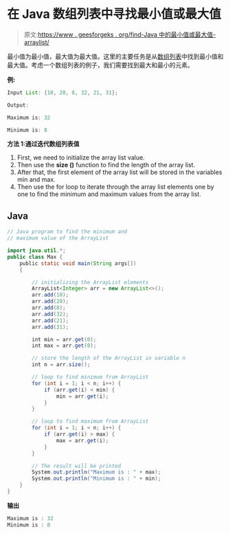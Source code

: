 # 在 Java 数组列表中寻找最小值或最大值

> 原文:[https://www . geesforgeks . org/find-Java 中的最小值或最大值-arraylist/](https://www.geeksforgeeks.org/finding-the-minimum-or-maximum-value-in-java-arraylist/)

最小值为最小值，最大值为最大值。这里的主要任务是从[数组列表](https://www.geeksforgeeks.org/arraylist-in-java/)中找到最小值和最大值。考虑一个数组列表的例子，我们需要找到最大和最小的元素。

**例:**

```java
Input List: {10, 20, 8, 32, 21, 31};

Output: 

Maximum is: 32

Minimum is: 8
```

**方法 1:通过迭代数组列表值**

1.  First, we need to initialize the array list value.
2.  Then use the **size ()** function to find the length of the array list.
3.  After that, the first element of the array list will be stored in the variables min and max.
4.  Then use the for loop to iterate through the array list elements one by one to find the minimum and maximum values from the array list.

## Java

```java
// Java program to find the minimum and
// maximum value of the ArrayList

import java.util.*;
public class Max {
    public static void main(String args[])
    {

        // initializing the ArrayList elements
        ArrayList<Integer> arr = new ArrayList<>();
        arr.add(10);
        arr.add(20);
        arr.add(8);
        arr.add(32);
        arr.add(21);
        arr.add(31);

        int min = arr.get(0);
        int max = arr.get(0);

        // store the length of the ArrayList in variable n
        int n = arr.size();

        // loop to find minimum from ArrayList
        for (int i = 1; i < n; i++) {
            if (arr.get(i) < min) {
                min = arr.get(i);
            }
        }

        // loop to find maximum from ArrayList
        for (int i = 1; i < n; i++) {
            if (arr.get(i) > max) {
                max = arr.get(i);
            }
        }

        // The result will be printed
        System.out.println("Maximum is : " + max);
        System.out.println("Minimum is : " + min);
    }
}
```

**输出**

```java
Maximum is : 32
Minimum is : 8
```